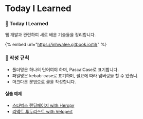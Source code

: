 # Today I Learned

### 🌱 Today I Learned

웹 개발과 관련하여 새로 배운 기술들을 정리합니다.

{% embed url="https://inhwalee.gitbook.io/til/" %}

### 📃 작성 규칙

* 폴더명은 하나의 단어여야 하며, PascalCase로 표기합니다.
* 파일명은 kebab-case로 표기하며, 필요에 따라 넘버링을 할 수 있습니.
* 마크다운 문법으로 글을 작성합니다.

#### 실습 예제

* [스타벅스 랜딩페이지 with Heropy](https://github.com/014ee/TIL/tree/main/html/starbucks)
* [리액트 투두리스트 with Velopert](https://github.com/014ee/TIL/tree/main/react/todo-app)
